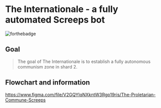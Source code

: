 # The Internationale - a fully automated Screeps bot
![forthebadge](https://i.ibb.co/sCKMtvq/Group-1-6.png)

## Goal

> The goal of The Internationale is to establish a fully autonomous communism zone in shard 2.

## Flowchart and information

https://www.figma.com/file/V2GQYIqNXkntW3Rgp19ris/The-Proletarian-Commune-Screeps
